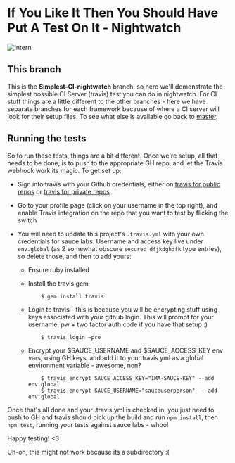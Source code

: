 # If You Like It Then You Should Have Put A Test On It - Nightwatch

![Intern](https://avatars0.githubusercontent.com/u/3977877?s=160)

## This branch
This is the **Simplest-CI-nightwatch** branch, so here we'll demonstrate the simplest possible CI Server (travis) test you can do in nightwatch.
For CI stuff things are a little different to the other branches - here we have separate branches for each framework because of where a CI server will look for their setup files.
To see what else is available go back to [master](https://github.com/vikki/if-you-like-it-then-you-should-have-put-a-test-on-it/tree/master).

## Running the tests
So to run these tests, things are a bit different. Once we're setup, all that needs to be done, is to push to the appropriate GH repo, and let the Travis webhook work its magic.
To get set up:

- Sign into travis with your Github credentials, either on [travis for public repos](https://travis-ci.org) or [travis for private repos](https://travis-ci.com/)
- Go to your profile page (click on your username in the top right), and enable Travis integration on the repo that you want to test by flicking the switch
- You will need to update this project's `.travis.yml` with your own credentials for sauce labs. Username and access key live under `env.global` (as 2 somewhat obscure `secure: dfjkdghdfk` type entries), so delete those, and then to add yours:

  - Ensure ruby installed
  - Install the travis gem


            $ gem install travis


  - Login to travis - this is because you will be encrypting stuff using keys associated with your github login.
  This will prompt for your username, pw + two factor auth code if you have that setup :)


            $ travis login —pro


  - Encrypt your $SAUCE_USERNAME and $SAUCE_ACCESS_KEY env vars, using GH keys, and add it to your travis yml as a global environment variable - awesome, non?


            $ travis encrypt SAUCE_ACCESS_KEY="IMA-SAUCE-KEY" --add env.global
            $ travis encrypt SAUCE_USERNAME="sauceuserperson"  --add env.global


Once that's all done and your .travis.yml is checked in, you just need to push to GH and travis should pick up the build and run `npm install`, then `npm test`, running your tests against sauce labs - whoo!


Happy testing! <3

Uh-oh, this might not work because its a subdirectory :(